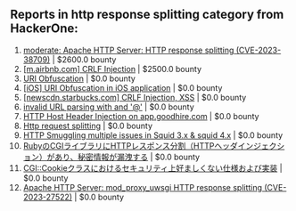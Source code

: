 ## Reports in http response splitting category from HackerOne:
1. [moderate: Apache HTTP Server: HTTP response splitting (CVE-2023-38709)](https://hackerone.com/reports/2585373) | $2600.0 bounty
2. [[m.airbnb.com] CRLF Injection](https://hackerone.com/reports/197279) | $2500.0 bounty
3. [URI Obfuscation](https://hackerone.com/reports/175529) | $0.0 bounty
4. [[iOS] URI Obfuscation in iOS application](https://hackerone.com/reports/176159) | $0.0 bounty
5. [[newscdn.starbucks.com] CRLF Injection, XSS](https://hackerone.com/reports/192749) | $0.0 bounty
6. [invalid URL parsing with and '@'](https://hackerone.com/reports/184881) | $0.0 bounty
7. [HTTP Host Header Injection on app.goodhire.com](https://hackerone.com/reports/277354) | $0.0 bounty
8. [Http request splitting](https://hackerone.com/reports/409943) | $0.0 bounty
9. [HTTP Smuggling multiple issues in Squid 3.x & squid 4.x](https://hackerone.com/reports/758445) | $0.0 bounty
10. [RubyのCGIライブラリにHTTPレスポンス分割（HTTPヘッダインジェクション）があり、秘密情報が漏洩する](https://hackerone.com/reports/1204695) | $0.0 bounty
11. [CGI::Cookieクラスにおけるセキュリティ上好ましくない仕様および実装](https://hackerone.com/reports/1204977) | $0.0 bounty
12. [Apache HTTP Server: mod_proxy_uwsgi HTTP response splitting (CVE-2023-27522)](https://hackerone.com/reports/1910810) | $0.0 bounty